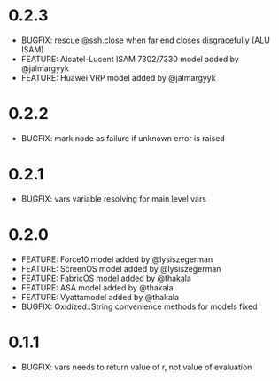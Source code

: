 # 0.2.3
- BUGFIX: rescue @ssh.close when far end closes disgracefully (ALU ISAM)
- FEATURE: Alcatel-Lucent ISAM 7302/7330 model added by @jalmargyyk
- FEATURE: Huawei VRP model added by @jalmargyyk

# 0.2.2
- BUGFIX: mark node as failure if unknown error is raised

# 0.2.1
- BUGFIX: vars variable resolving for main level vars

# 0.2.0
- FEATURE: Force10 model added by @lysiszegerman
- FEATURE: ScreenOS model added by @lysiszegerman
- FEATURE: FabricOS model added by @thakala
- FEATURE: ASA model added by @thakala
- FEATURE: Vyattamodel added by @thakala
- BUGFIX: Oxidized::String convenience methods for models fixed

# 0.1.1
- BUGFIX: vars needs to return value of r, not value of evaluation
